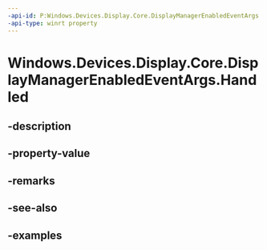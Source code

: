 ```yaml
---
-api-id: P:Windows.Devices.Display.Core.DisplayManagerEnabledEventArgs.Handled
-api-type: winrt property
---
```


<!-- Property syntax.
public bool Handled { get;  set; }
-->

# Windows.Devices.Display.Core.DisplayManagerEnabledEventArgs.Handled

## -description

## -property-value

## -remarks

## -see-also

## -examples


